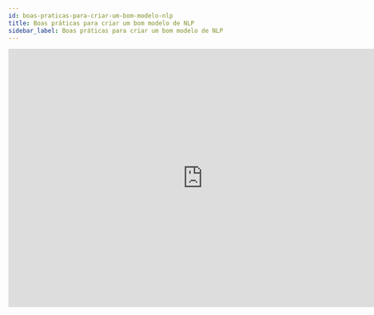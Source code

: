 ```yaml
---
id: boas-praticas-para-criar-um-bom-modelo-nlp
title: Boas práticas para criar um bom modelo de NLP
sidebar_label: Boas práticas para criar um bom modelo de NLP
---
```


<iframe width="778" height="517" src="https://www.youtube.com/embed/xj_5val6aSU" frameborder="0" allow="accelerometer; autoplay; encrypted-media; gyroscope; picture-in-picture" allowfullscreen></iframe>


<!-- Rating frame -->
<script type="text/javascript" src="/scripts/rating.js"></script>